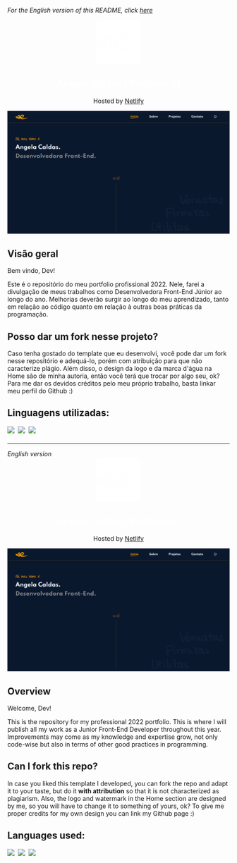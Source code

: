 _For the English version of this README, click [here](#English)_

<div align="center">
  <img src="https://raw.githubusercontent.com/sucodelarangela/portfolio/816c8f9d4e2ed795a95f931e8e937acf70c5d228/images/logo_white.svg" alt="Angela's logo" style="width: 100px">
  <h2>
    <a href="https://angelacaldas-portfolio-2022.netlify.app/" target="_blank" style="text-decoration: none; color: white">Angela Caldas | Portfolio v1</a>
  </h2>
  <p>Hosted by <a href="https://www.netlify.com/">Netlify</a></p>
</div>

![](/Images/og_image.png)

## Visão geral

Bem vindo, Dev!

Este é o repositório do meu portfolio profissional 2022. Nele, farei a divulgação de meus trabalhos como Desenvolvedora Front-End Júnior ao longo do ano. Melhorias deverão surgir ao longo do meu aprendizado, tanto em relação ao código quanto em relação à outras boas práticas da programação.

## Posso dar um fork nesse projeto?

Caso tenha gostado do template que eu desenvolvi, você pode dar um fork nesse repositório e adequá-lo, porém com atribuição para que não caracterize plágio. Além disso, o design da logo e da marca d'água na Home são de minha autoria, então você terá que trocar por algo seu, ok? Para me dar os devidos créditos pelo meu próprio trabalho, basta linkar meu perfil do Github :)

## Linguagens utilizadas:

<div style="display: grid; grid-auto-flow:column; width: fit-content; gap: 0.5rem;">
  <img height="25px" src="https://cdn.jsdelivr.net/gh/devicons/devicon/icons/html5/html5-original.svg" />
  <img height="25px" src="https://cdn.jsdelivr.net/gh/devicons/devicon/icons/css3/css3-original.svg" />
  <img height="25px" src="https://cdn.jsdelivr.net/gh/devicons/devicon/icons/javascript/javascript-original.svg" />
</div>

---

<div id="English" style="font-style: italic;">English version</div>

<div align="center">
  <img src="https://raw.githubusercontent.com/sucodelarangela/portfolio/816c8f9d4e2ed795a95f931e8e937acf70c5d228/images/logo_white.svg" alt="Angela's logo" style="width: 100px">
  <h2>
    <a href="https://angelacaldas-portfolio-2022.netlify.app/" target="_blank" style="text-decoration: none; color: white">Angela Caldas | Portfolio v1</a>
  </h2>
  <p>Hosted by <a href="https://www.netlify.com/">Netlify</a></p>
</div>

![](/Images/og_image.png)

## Overview

Welcome, Dev!

This is the repository for my professional 2022 portfolio. This is where I will publish all my work as a Junior Front-End Developer throughout this year. Improvements may come as my knowledge and expertise grow, not only code-wise but also in terms of other good practices in programming.

## Can I fork this repo?

In case you liked this template I developed, you can fork the repo and adapt it to your taste, but do it **with attribution** so that it is not characterized as plagiarism. Also, the logo and watermark in the Home section are designed by me, so you will have to change it to something of yours, ok? To give me proper credits for my own design you can link my Github page :)

## Languages used:

<div style="display: grid; grid-auto-flow:column; width: fit-content; gap: 0.5rem;">
  <img height="25px" src="https://cdn.jsdelivr.net/gh/devicons/devicon/icons/html5/html5-original.svg" />
  <img height="25px" src="https://cdn.jsdelivr.net/gh/devicons/devicon/icons/css3/css3-original.svg" />
  <img height="25px" src="https://cdn.jsdelivr.net/gh/devicons/devicon/icons/javascript/javascript-original.svg" />
</div>
